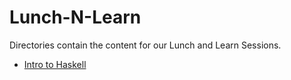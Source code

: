# Lunch-N-Learn

Directories contain the content for our Lunch and Learn Sessions.

- [Intro to Haskell](/haskell)